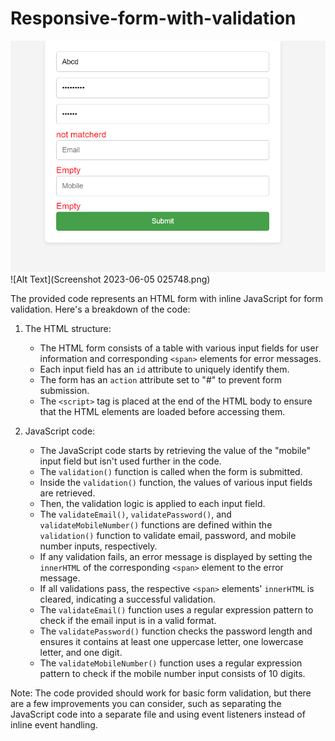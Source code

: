 # Responsive-form-with-validation
![Alt Text](a.png)
![Alt Text](Screenshot 2023-06-05 025748.png)

The provided code represents an HTML form with inline JavaScript for form validation. Here's a breakdown of the code:

1. The HTML structure:
   - The HTML form consists of a table with various input fields for user information and corresponding `<span>` elements for error messages.
   - Each input field has an `id` attribute to uniquely identify them.
   - The form has an `action` attribute set to "#" to prevent form submission.
   - The `<script>` tag is placed at the end of the HTML body to ensure that the HTML elements are loaded before accessing them.

2. JavaScript code:
   - The JavaScript code starts by retrieving the value of the "mobile" input field but isn't used further in the code.
   - The `validation()` function is called when the form is submitted.
   - Inside the `validation()` function, the values of various input fields are retrieved.
   - Then, the validation logic is applied to each input field.
   - The `validateEmail()`, `validatePassword()`, and `validateMobileNumber()` functions are defined within the `validation()` function to validate email, password, and mobile number inputs, respectively.
   - If any validation fails, an error message is displayed by setting the `innerHTML` of the corresponding `<span>` element to the error message.
   - If all validations pass, the respective `<span>` elements' `innerHTML` is cleared, indicating a successful validation.
   - The `validateEmail()` function uses a regular expression pattern to check if the email input is in a valid format.
   - The `validatePassword()` function checks the password length and ensures it contains at least one uppercase letter, one lowercase letter, and one digit.
   - The `validateMobileNumber()` function uses a regular expression pattern to check if the mobile number input consists of 10 digits.

Note: The code provided should work for basic form validation, but there are a few improvements you can consider, such as separating the JavaScript code into a separate file and using event listeners instead of inline event handling. 

